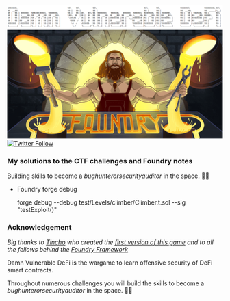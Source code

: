 ![](cover.png)
![](foundry.png)
[![Twitter Follow](https://img.shields.io/twitter/follow/daniellesifg?label=Follow%20me%20%40daniellesifg&style=social)](https://twitter.com/daniellesifg)

### My solutions to the CTF challenges and Foundry notes
Building skills to become a $bug hunter or security auditor$ in the space. 🕵️‍♂️

- Foundry forge debug

    forge debug --debug  test/Levels/climber/Climber.t.sol --sig "testExploit()"

### Acknowledgement
*Big thanks to [Tincho](https://twitter.com/tinchoabbate) who created the [first version of this game](https://github.com/tinchoabbate/damn-vulnerable-defi/tree/v2.0.0) and to all the fellows behind the [Foundry Framework](https://github.com/gakonst/foundry/graphs/contributors)*

Damn Vulnerable DeFi is the wargame to learn offensive security of DeFi smart contracts.

Throughout numerous challenges you will build the skills to become a $bug hunter or security auditor$ in the space. 🕵️‍♂️
